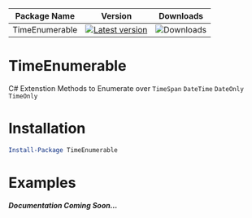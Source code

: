 | Package Name   | Version                                                                                                                | Downloads                                                        |
| -------------- | ---------------------------------------------------------------------------------------------------------------------- | ---------------------------------------------------------------- |
| TimeEnumerable | [![Latest version](https://img.shields.io/nuget/v/TimeEnumerable.svg)](https://www.nuget.org/packages/TimeEnumerable/) | ![Downloads](https://img.shields.io/nuget/dt/TimeEnumerable.svg) |

# TimeEnumerable

C# Extenstion Methods to Enumerate over `TimeSpan` `DateTime` `DateOnly` `TimeOnly`

# Installation

```powershell
Install-Package TimeEnumerable
```

# Examples

**_Documentation Coming Soon..._**
